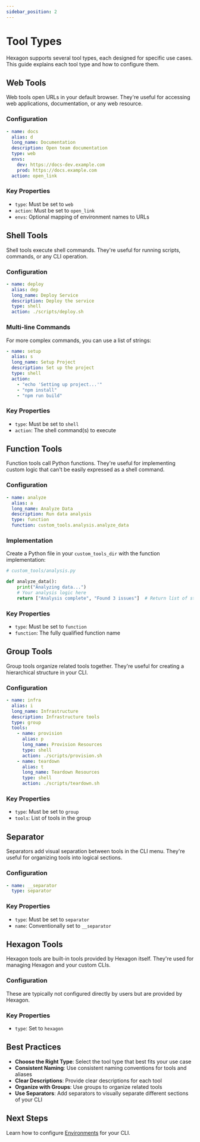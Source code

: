 ```yaml
---
sidebar_position: 2
---
```


# Tool Types

Hexagon supports several tool types, each designed for specific use cases. This guide explains each tool type and how to configure them.

## Web Tools

Web tools open URLs in your default browser. They're useful for accessing web applications, documentation, or any web resource.

### Configuration

```yaml
- name: docs
  alias: d
  long_name: Documentation
  description: Open team documentation
  type: web
  envs:
    dev: https://docs-dev.example.com
    prod: https://docs.example.com
  action: open_link
```

### Key Properties

- `type`: Must be set to `web`
- `action`: Must be set to `open_link`
- `envs`: Optional mapping of environment names to URLs

## Shell Tools

Shell tools execute shell commands. They're useful for running scripts, commands, or any CLI operation.

### Configuration

```yaml
- name: deploy
  alias: dep
  long_name: Deploy Service
  description: Deploy the service
  type: shell
  action: ./scripts/deploy.sh
```

### Multi-line Commands

For more complex commands, you can use a list of strings:

```yaml
- name: setup
  alias: s
  long_name: Setup Project
  description: Set up the project
  type: shell
  action:
    - "echo 'Setting up project...'" 
    - "npm install"
    - "npm run build"
```

### Key Properties

- `type`: Must be set to `shell`
- `action`: The shell command(s) to execute

## Function Tools

Function tools call Python functions. They're useful for implementing custom logic that can't be easily expressed as a shell command.

### Configuration

```yaml
- name: analyze
  alias: a
  long_name: Analyze Data
  description: Run data analysis
  type: function
  function: custom_tools.analysis.analyze_data
```

### Implementation

Create a Python file in your `custom_tools_dir` with the function implementation:

```python
# custom_tools/analysis.py

def analyze_data():
    print("Analyzing data...")
    # Your analysis logic here
    return ["Analysis complete", "Found 3 issues"]  # Return list of strings for output
```

### Key Properties

- `type`: Must be set to `function`
- `function`: The fully qualified function name

## Group Tools

Group tools organize related tools together. They're useful for creating a hierarchical structure in your CLI.

### Configuration

```yaml
- name: infra
  alias: i
  long_name: Infrastructure
  description: Infrastructure tools
  type: group
  tools:
    - name: provision
      alias: p
      long_name: Provision Resources
      type: shell
      action: ./scripts/provision.sh
    - name: teardown
      alias: t
      long_name: Teardown Resources
      type: shell
      action: ./scripts/teardown.sh
```

### Key Properties

- `type`: Must be set to `group`
- `tools`: List of tools in the group

## Separator

Separators add visual separation between tools in the CLI menu. They're useful for organizing tools into logical sections.

### Configuration

```yaml
- name: __separator
  type: separator
```

### Key Properties

- `type`: Must be set to `separator`
- `name`: Conventionally set to `__separator`

## Hexagon Tools

Hexagon tools are built-in tools provided by Hexagon itself. They're used for managing Hexagon and your custom CLIs.

### Configuration

These are typically not configured directly by users but are provided by Hexagon.

### Key Properties

- `type`: Set to `hexagon`

## Best Practices

- **Choose the Right Type**: Select the tool type that best fits your use case
- **Consistent Naming**: Use consistent naming conventions for tools and aliases
- **Clear Descriptions**: Provide clear descriptions for each tool
- **Organize with Groups**: Use groups to organize related tools
- **Use Separators**: Add separators to visually separate different sections of your CLI

## Next Steps

Learn how to configure [Environments](environments) for your CLI.
